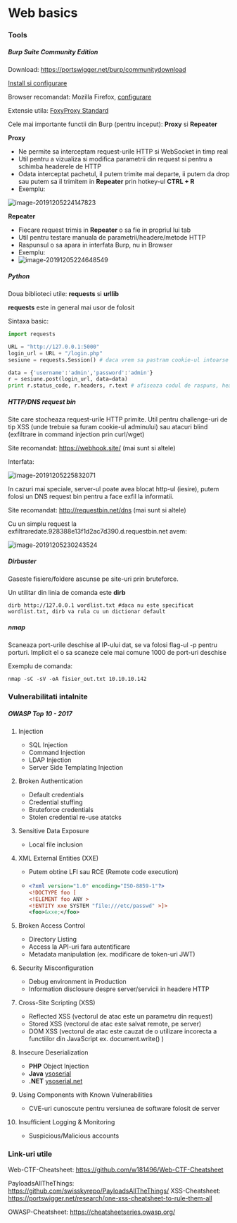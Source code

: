 # Web basics



### Tools

##### Burp Suite Community Edition

Download:  https://portswigger.net/burp/communitydownload 

[Install si configurare]( https://support.portswigger.net/customer/portal/topics/718317-installing-and-configuring-burp/articles )

Browser recomandat: Mozilla Firefox, [configurare](https://support.portswigger.net/customer/portal/articles/1783066-configuring-firefox-to-work-with-burp)

Extensie utila: [FoxyProxy Standard]( https://addons.mozilla.org/en-US/firefox/addon/foxyproxy-standard/ )

Cele mai importante functii din Burp (pentru inceput): **Proxy** si **Repeater**

**Proxy**

- Ne permite sa interceptam request-urile HTTP si WebSocket in timp real
- Util pentru a vizualiza si modifica parametrii din request si pentru a schimba headerele de HTTP
- Odata interceptat pachetul, il putem trimite mai departe, ii putem da drop sau putem sa il trimitem in **Repeater** prin hotkey-ul **CTRL + R**
- Exemplu:

![image-20191205224147823](image-20191205224147823.png)

**Repeater**

- Fiecare request trimis in **Repeater** o sa fie in propriul lui tab
- Util pentru testare manuala de parametrii/headere/metode HTTP
- Raspunsul o sa apara in interfata Burp, nu in Browser
- Exemplu:
- ![image-20191205224648549](image-20191205224648549.png)



##### Python

Doua biblioteci utile: **requests** si **urllib**

**requests** este in general mai usor de folosit

Sintaxa basic:

```python
import requests

URL = "http://127.0.0.1:5000"
login_url = URL + "/login.php"
sesiune = requests.Session() # daca vrem sa pastram cookie-ul intoarse de request-ul dat, folosim session. Daca nu ne intereseaza putem sa folosim direct requests.get() sau requests.post()

data = {'username':'admin','password':'admin'}
r = sesiune.post(login_url, data=data)
print r.status_code, r.headers, r.text # afiseaza codul de raspuns, headerele de raspuns si continutul intors
```

##### HTTP/DNS request bin

Site care stocheaza request-urile HTTP primite. Util pentru challenge-uri de tip XSS (unde trebuie sa furam cookie-ul adminului) sau atacuri blind (exfiltrare in command injection prin curl/wget)

Site recomandat: https://webhook.site/ (mai sunt si altele)

Interfata:

![image-20191205225832071](image-20191205225832071.png)

In cazuri mai speciale, server-ul poate avea blocat http-ul (iesire), putem folosi un DNS request bin pentru a face exfil la informatii. 

Site recomandat:  http://requestbin.net/dns (mai sunt si altele)

Cu un simplu request la exfiltraredate.928388e13f1d2ac7d390.d.requestbin.net avem:

![image-20191205230243524](image-20191205230243524.png)

##### Dirbuster

Gaseste fisiere/foldere ascunse pe site-uri prin bruteforce.

Un utilitar din linia de comanda este **dirb**

```
dirb http://127.0.0.1 wordlist.txt #daca nu este specificat wordlist.txt, dirb va rula cu un dictionar default
```



##### nmap

Scaneaza port-urile deschise al IP-ului dat, se va folosi flag-ul -p pentru porturi. Implicit el o sa scaneze cele mai comune 1000 de port-uri deschise

Exemplu de comanda:

``` 
nmap -sC -sV -oA fisier_out.txt 10.10.10.142
```



### Vulnerabilitati intalnite

##### OWASP Top 10 - 2017

1. Injection

   - SQL Injection
   - Command Injection
   - LDAP Injection
   - Server Side Templating Injection

2. Broken Authentication

   - Default credentials
   - Credential stuffing
   - Bruteforce credentials
   - Stolen credential re-use atatcks

3. Sensitive Data Exposure

   - Local file inclusion

4. XML External Entities (XXE)

   - Putem obtine LFI sau RCE (Remote code execution)

   - ```xml
     <?xml version="1.0" encoding="ISO-8859-1"?>
     <!DOCTYPE foo [
     <!ELEMENT foo ANY >
     <!ENTITY xxe SYSTEM "file:///etc/passwd" >]>
     <foo>&xxe;</foo>
     ```

5. Broken Access Control

   - Directory Listing
   - Access la API-uri fara autentificare
   - Metadata manipulation (ex. modificare de token-uri JWT)

6. Security Misconfiguration

   - Debug environment in Production
   - Information disclosure despre server/servicii in headere HTTP

7. Cross-Site Scripting (XSS)

   - Reflected XSS (vectorul de atac este un parametru din request)
   - Stored XSS (vectorul de atac este salvat remote, pe server)
   - DOM XSS (vectorul de atac este cauzat de o utilizare incorecta a functiilor din JavaScript ex. document.write() )

8. Insecure Deserialization

   - **PHP** Object Injection
   - **Java** [ysoserial]( https://github.com/frohoff/ysoserial )
   - **.NET** [ysoserial.net]( https://github.com/pwntester/ysoserial.net )

9. Using Components with Known Vulnerabilities

   - CVE-uri cunoscute pentru versiunea de software folosit de server

10. Insufficient Logging & Monitoring

    - Suspicious/Malicious accounts



### Link-uri utile

Web-CTF-Cheatsheet:  https://github.com/w181496/Web-CTF-Cheatsheet 

PayloadsAllTheThings:  https://github.com/swisskyrepo/PayloadsAllTheThings/ 
XSS-Cheatsheet:  https://portswigger.net/research/one-xss-cheatsheet-to-rule-them-all 

OWASP-Cheatsheet: https://cheatsheetseries.owasp.org/
